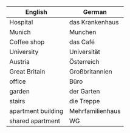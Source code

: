 | English | German |
|---------|--------|
| Hospital | das Krankenhaus |
| Munich | Munchen |
| Coffee shop | das Café |
| University | Universität |
| Austria | Österreich |
| Great Britain | Großbritannien |
| office | Büro |
| garden | der Garten |
| stairs | die Treppe |
| apartment building | Mehrfamilienhaus |
| shared apartment | WG |
